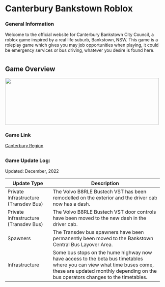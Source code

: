 # Canterbury Bankstown Roblox
### General Information
Welcome to the official website for Canterbury Bankstown City Council, a roblox game inspired by a real life suburb, Bankstown, NSW. This game is a roleplay game which gives you may job opportunities when playing, it could be emergency services or bus driving, whatever you desire is found here.

# 

## Game Overview


<img src="https://user-images.githubusercontent.com/102143827/208001303-ea2d093a-72fb-431c-b1d1-64cddb721aef.png" width="500" height="152" />

### Game Link
[Canterbury Region](https://web.roblox.com/games/11648891857/Canterbury-Region)

## 

### Game Update Log: 
Updated: December, 2022

| Update Type | Description       |
| ----------- | ----------------- |
| Private Infrastructure (Transdev Bus) | The Volvo B8RLE Bustech VST has been remodelled on the exterior and the driver cab now has a dash.
| Private Infrastructure (Transdev Bus) | The Volvo B8RLE Bustech VST door controls have been moved to the new dash in the driver cab.
| Spawners    | The Transdev bus spawners have been permanently been moved to the Bankstown Central Bus Layover Area. |
| Infrastructure         | Some bus stops on the hume highway now have access to the beta bus timetables where you can view what time buses come, these are updated monthly depending on the bus operators changes to the timetables. |
